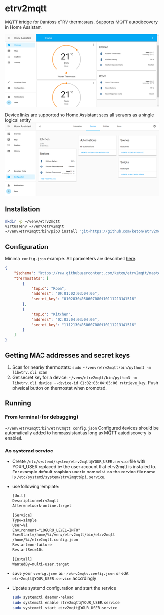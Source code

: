 # etrv2mqtt
MQTT bridge for Danfoss eTRV thermostats. Supports MQTT autodiscovery in Home Assistant.

![Home Assistant dashboard example](docs/example.png)

Device links are supported so Home Assistant sees all sensors as a single logical entity
![device properties example](docs/device_properties.png)

## Installation
```sh
mkdir -p ~/venv/etrv2mqtt
virtualenv ~/venv/etrv2mqtt
~/venv/etrv2mqtt/bin/pip3 install 'git+https://github.com/keton/etrv2mqtt.git'
```

## Configuration
Minimal `config.json` example. All parameters are described [here](docs/config_json.md).
```json
{
    "$schema": "https://raw.githubusercontent.com/keton/etrv2mqtt/master/etrv2mqtt/schemas/config.schema.json",
    "thermostats": [
        {
            "topic": "Room",
            "address": "00:01:02:03:04:05",
            "secret_key": "01020304050607080910111213141516"
        },
        {
            "topic": "Kitchen",
            "address": "02:03:04:03:04:05",
            "secret_key": "11121304050607080910111213141516"
        }
    ]
}
```

## Getting MAC addresses and secret keys
1. Scan for nearby thermostats: `sudo ~/venv/etrv2mqtt/bin/python3 -m libetrv.cli scan` 
2. Get secret key for a device: `~/venv/etrv2mqtt/bin/python3 -m libetrv.cli device --device-id 01:02:03:04:05:06 retrieve_key`. Push physical button on thermostat when prompted.

## Running
### From terminal (for debugging)
`~/venv/etrv2mqtt/bin/etrv2mqtt config.json` 
Configured devices should be automatically added to homeassistant as long as MQTT autodiscovery is enabled.

### As systemd service
* Create `/etc/systemd/system/etrv2mqtt@YOUR_USER.service`file with YOUR_USER replaced by the user account that etrv2mqtt is installed to. For example default raspbian user is named `pi` so the service file name is `/etc/systemd/system/etrv2mqtt@pi.service`.
* use following template:

    ```
    [Unit]
    Description=etrv2mqtt
    After=network-online.target

    [Service]
    Type=simple
    User=%i
    Environment="LOGURU_LEVEL=INFO"
    ExecStart=/home/%i/venv/etrv2mqtt/bin/etrv2mqtt /home/%i/etrv2mqtt.config.json
    Restart=on-failure
    RestartSec=10s

    [Install]
    WantedBy=multi-user.target
    ```
* save your `config.json` as `~/etrv2mqtt.config.json` or edit `etrv2mqtt@YOUR_USER.service` accordingly
* Update systemd configuration and start the service
    ```sh
    sudo systemctl daemon-reload
    sudo systemctl enable etrv2mqtt@YOUR_USER.service
    sudo systemctl start etrv2mqtt@YOUR_USER.service
    ```

    
